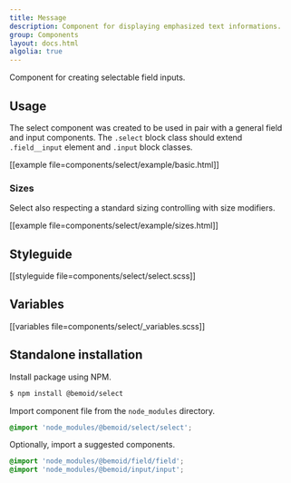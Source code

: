 ```yaml
---
title: Message
description: Component for displaying emphasized text informations.
group: Components
layout: docs.html
algolia: true
---
```


Component for creating selectable field inputs.

## Usage

The select component was created to be used in pair with a general field and input components. The `.select` block class should extend `.field__input` element and `.input` block classes.

[[example file=components/select/example/basic.html]]

### Sizes

Select also respecting a standard sizing controlling with size modifiers.

[[example file=components/select/example/sizes.html]]

## Styleguide

[[styleguide file=components/select/select.scss]]

## Variables

[[variables file=components/select/_variables.scss]]

## Standalone installation

Install package using NPM.

```bash
$ npm install @bemoid/select
```

Import component file from the `node_modules` directory.

```scss
@import 'node_modules/@bemoid/select/select';
```

Optionally, import a suggested components.

```scss
@import 'node_modules/@bemoid/field/field';
@import 'node_modules/@bemoid/input/input';
```
